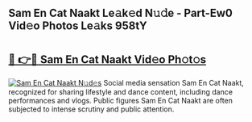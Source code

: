 ## Sam En Cat Naakt Le𝚊k𝚎d N𝚞𝚍e - Part-Ew0 Vid𝚎o Photos Le𝚊ks 958tY

# <h2><a href="http://fb80o3.evod.top/?m=Sam+En+Cat+Naakt">🔗 👉🔴 Sam En Cat Naakt Vid𝚎o Ph𝚘t𝚘s</a></h2>

[![Sam En Cat Naakt N𝚞d𝚎s](https://i.imgur.com/8V9OHl7.gif)](http://fb80o3.evod.top/?m=Sam+En+Cat+Naakt)
Social media sensation Sam En Cat Naakt, recognized for sharing lifestyle and dance content, including dance performances and vlogs. Public figures Sam En Cat Naakt are often subjected to intense scrutiny and public attention. 
